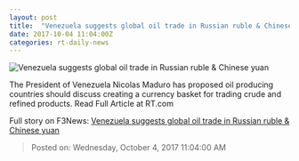 ```yaml
---
layout: post
title:  "Venezuela suggests global oil trade in Russian ruble & Chinese yuan"
date: 2017-10-04 11:04:00Z
categories: rt-daily-news
---
```


![Venezuela suggests global oil trade in Russian ruble & Chinese yuan](https://cdni.rt.com/files/2017.10/article/59d4bdaafc7e93d3768b4571.jpg)

The President of Venezuela Nicolas Maduro has proposed oil producing countries should discuss creating a currency basket for trading crude and refined products. Read Full Article at RT.com


Full story on F3News: [Venezuela suggests global oil trade in Russian ruble & Chinese yuan](http://www.f3nws.com/n/MnCEPG)

> Posted on: Wednesday, October 4, 2017 11:04:00 AM
